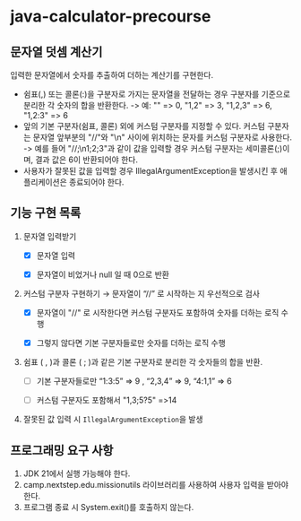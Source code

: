 # java-calculator-precourse

## 문자열 덧셈 계산기

 입력한 문자열에서 숫자를 추출하여 더하는 계산기를 구현한다.

- 쉼표(,) 또는 콜론(:)을 구분자로 가지는 문자열을 전달하는 경우 구분자를 기준으로 분리한 각 숫자의 합을 반환한다.
  -> 예: "" => 0, "1,2" => 3, "1,2,3" => 6, "1,2:3" => 6
- 앞의 기본 구분자(쉼표, 콜론) 외에 커스텀 구분자를 지정할 수 있다. 커스텀 구분자는 문자열 앞부분의 "//"와 "\n" 사이에 위치하는 문자를 커스텀 구분자로 사용한다.
  -> 예를 들어 "//;\n1;2;3"과 같이 값을 입력할 경우 커스텀 구분자는 세미콜론(;)이며, 결과 값은 6이 반환되어야 한다.
- 사용자가 잘못된 값을 입력할 경우 IllegalArgumentException을 발생시킨 후 애플리케이션은 종료되어야 한다.


## 기능 구현 목록
1. 문자열 입력받기
   - [x] 문자열 입력
   - [x] 문자열이 비었거나 null 일 때 0으로 반환


2. 커스텀 구분자 구현하기 → 문자열이 “//” 로 시작하는 지 우선적으로 검사
   - [x] 문자열이 "//" 로 시작한다면 커스텀 구분자도 포함하여 숫자를 더하는 로직 수행
   - [x] 그렇지 않다면 기본 구분자들로만 숫자를 더하는 로직 수행


3. 쉼표 ( , )과 콜론 ( ; )과 같은 기본 구분자로 분리한 각 숫자들의 합을 반환.
   - [ ] 기본 구분자들로만 “1:3:5” ⇒ 9 , “2,3,4” ⇒ 9, “4:1,1” ⇒ 6
   - [ ] 커스텀 구분자도 포함해서 "1,3;5?5" =>14


4. 잘못된 값 입력 시 `IllegalArgumentException`을 발생


## 프로그래밍 요구 사항

1. JDK 21에서 실행 가능해야 한다.
2. camp.nextstep.edu.missionutils 라이브러리를 사용하여 사용자 입력을 받아야 한다. 
3. 프로그램 종료 시 System.exit()를 호출하지 않는다.
